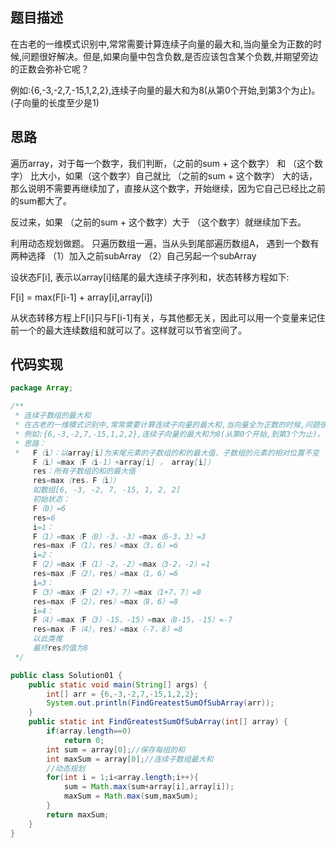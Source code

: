 ## 题目描述
在古老的一维模式识别中,常常需要计算连续子向量的最大和,当向量全为正数的时候,问题很好解决。但是,如果向量中包含负数,是否应该包含某个负数,并期望旁边的正数会弥补它呢？

例如:{6,-3,-2,7,-15,1,2,2},连续子向量的最大和为8(从第0个开始,到第3个为止)。(子向量的长度至少是1)

## 思路
遍历array，对于每一个数字，我们判断，（之前的sum + 这个数字） 和 （这个数字） 比大小，如果（这个数字）自己就比 （之前的sum + 这个数字） 大的话，那么说明不需要再继续加了，直接从这个数字，开始继续，因为它自己已经比之前的sum都大了。

反过来，如果 （之前的sum + 这个数字）大于 （这个数字）就继续加下去。

利用动态规划做题。
只遍历数组一遍，当从头到尾部遍历数组A， 遇到一个数有两种选择 （1）加入之前subArray （2）自己另起一个subArray

设状态F[i], 表示以array[i]结尾的最大连续子序列和，状态转移方程如下:

F[i] = max(F[i-1] + array[i],array[i])

从状态转移方程上F[i]只与F[i-1]有关，与其他都无关，因此可以用一个变量来记住前一个的最大连续数组和就可以了。这样就可以节省空间了。


## 代码实现
```Java
package Array;

/**
 * 连续子数组的最大和
 * 在古老的一维模式识别中,常常需要计算连续子向量的最大和,当向量全为正数的时候,问题很好解决。但是,如果向量中包含负数,是否应该包含某个负数,并期望旁边的正数会弥补它呢？
 * 例如:{6,-3,-2,7,-15,1,2,2},连续子向量的最大和为8(从第0个开始,到第3个为止)。(子向量的长度至少是1)
 * 思路：
 *   F（i）：以array[i]为末尾元素的子数组的和的最大值，子数组的元素的相对位置不变
     F（i）=max（F（i-1）+array[i] ， array[i]）
     res：所有子数组的和的最大值
     res=max（res，F（i））
     如数组[6, -3, -2, 7, -15, 1, 2, 2]
     初始状态：
     F（0）=6
     res=6
     i=1：
     F（1）=max（F（0）-3，-3）=max（6-3，3）=3
     res=max（F（1），res）=max（3，6）=6
     i=2：
     F（2）=max（F（1）-2，-2）=max（3-2，-2）=1
     res=max（F（2），res）=max（1，6）=6
     i=3：
     F（3）=max（F（2）+7，7）=max（1+7，7）=8
     res=max（F（2），res）=max（8，6）=8
     i=4：
     F（4）=max（F（3）-15，-15）=max（8-15，-15）=-7
     res=max（F（4），res）=max（-7，8）=8
     以此类推
     最终res的值为8
 */

public class Solution01 {
    public static void main(String[] args) {
        int[] arr = {6,-3,-2,7,-15,1,2,2};
        System.out.println(FindGreatestSumOfSubArray(arr));
    }
    public static int FindGreatestSumOfSubArray(int[] array) {
        if(array.length==0)
            return 0;
        int sum = array[0];//保存每组的和
        int maxSum = array[0];//连续子数组最大和
        //动态规划
        for(int i = 1;i<array.length;i++){
            sum = Math.max(sum+array[i],array[i]);
            maxSum = Math.max(sum,maxSum);
        }
        return maxSum;
    }
}

```